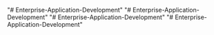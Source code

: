 "# Enterprise-Application-Development" 
"# Enterprise-Application-Development" 
"# Enterprise-Application-Development" 
"# Enterprise-Application-Development" 
